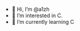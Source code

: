 - 👋 Hi, I’m @a1zh
- 👀 I’m interested in C.
- 🌱 I’m currently learning C


<!---
a1zh/a1zh is a ✨ special ✨ repository because its `README.md` (this file) appears on your GitHub profile.
You can click the Preview link to take a look at your changes.
--->
